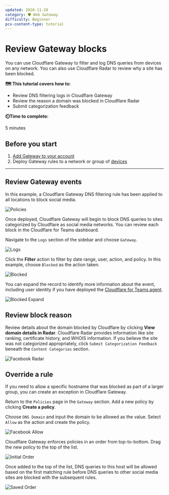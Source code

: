 ```yaml
---
updated: 2020-11-28
category: 🛡️ Web Gateway
difficulty: Beginner
pcx-content-type: tutorial
---
```


# Review Gateway blocks

You can use Cloudflare Gateway to filter and log DNS queries from devices on any network. You can also use Cloudflare Radar to review why a site has been blocked.

**🗺️ This tutorial covers how to:**

- Review DNS filtering logs in Cloudflare Gateway
- Review the reason a domain was blocked in Cloudflare Radar
- Submit categorization feedback

**⏲️Time to complete:**

5 minutes

## Before you start

1. [Add Gateway to your account](/setup)
2. Deploy Gateway rules to a network or group of [devices](/policies/filtering/dns-policies)

---

## Review Gateway events

In this example, a Cloudflare Gateway DNS filtering rule has been applied to all locations to block social media.

![Policies](../static/secure-web-gateway/review-gateway-block/block-social.png)

Once deployed, Cloudflare Gateway will begin to block DNS queries to sites categorized by Cloudflare as social media networks. You can review each block in the Cloudflare for Teams dashboard.

Navigate to the `Logs` section of the sidebar and choose `Gateway`.

![Logs](../static/secure-web-gateway/review-gateway-block/logs-page.png)

Click the **Filter** action to filter by date range, user, action, and policy. In this example, choose `Blocked` as the action taken.

![Blocked](../static/secure-web-gateway/review-gateway-block/blocked.png)

You can expand the record to identify more information about the event, including user identity if you have deployed the [Cloudflare for Teams agent](/connections/connect-devices).

![Blocked Expand](../static/secure-web-gateway/review-gateway-block/blocked-expand.png)

## Review block reason

Review details about the domain blocked by Cloudflare by clicking **View domain details in Radar**. Cloudflare Radar provides information like site ranking, certificate history, and WHOIS information. If you believe the site was not categorized appropriately, click `Submit Categorization Feedback` beneath the `Content Categories` section.

![Facebook Radar](../static/secure-web-gateway/review-gateway-block/facebook-radar.png)

## Override a rule

If you need to allow a specific hostname that was blocked as part of a larger group, you can create an exception in Cloudflare Gateway.

Return to the `Policies` page in the `Gateway` section. Add a new policy by clicking **Create a policy**.

Choose `DNS Domain` and input the domain to be allowed as the value. Select `Allow` as the action and create the policy.

![Facebook Allow](../static/secure-web-gateway/review-gateway-block/allow-rule.png)

Cloudflare Gateway enforces policies in an order from top-to-bottom. Drag the new policy to the top of the list.

![Initial Order](../static/secure-web-gateway/review-gateway-block/before-order.png)

Once added to the top of the list, DNS queries to this host will be allowed based on the first matching rule before DNS queries to other social media sites are blocked with the subsequent rules.

![Saved Order](../static/secure-web-gateway/review-gateway-block/after-order.png)
